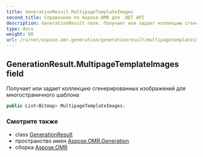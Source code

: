 ```yaml
---
title: GenerationResult.MultipageTemplateImages
second_title: Справочник по Aspose.OMR для .NET API
description: GenerationResult поле. Получает или задает коллекцию сгенерированных изображений для многостраничного шаблона
type: docs
weight: 60
url: /ru/net/aspose.omr.generation/generationresult/multipagetemplateimages/
---
```

## GenerationResult.MultipageTemplateImages field

Получает или задает коллекцию сгенерированных изображений для многостраничного шаблона

```csharp
public List<Bitmap> MultipageTemplateImages;
```

### Смотрите также

* class [GenerationResult](../)
* пространство имен [Aspose.OMR.Generation](../../generationresult/)
* сборка [Aspose.OMR](../../../)


